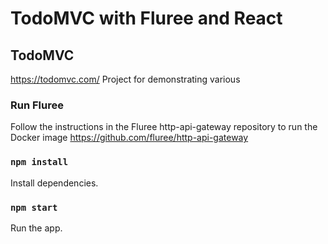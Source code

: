 # TodoMVC with Fluree and React

## TodoMVC

https://todomvc.com/
Project for demonstrating various 

### Run Fluree

Follow the instructions in the Fluree http-api-gateway repository to run the Docker image
https://github.com/fluree/http-api-gateway

### `npm install`

Install dependencies.

### `npm start`

Run the app.